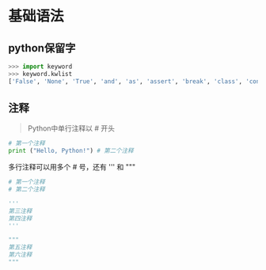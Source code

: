 
# 基础语法

## python保留字

```python
>>> import keyword
>>> keyword.kwlist
['False', 'None', 'True', 'and', 'as', 'assert', 'break', 'class', 'continue', 'def', 'del', 'elif', 'else', 'except', 'finally', 'for', 'from', 'global', 'if', 'import', 'in', 'is', 'lambda', 'nonlocal', 'not', 'or', 'pass', 'raise', 'return', 'try', 'while', 'with', 'yield']

```

## 注释
> Python中单行注释以 # 开头

```python
# 第一个注释
print ("Hello, Python!") # 第二个注释
```

多行注释可以用多个 # 号，还有 ''' 和 """

```python
# 第一个注释
# 第二个注释

'''
第三注释
第四注释
'''

"""
第五注释
第六注释
"""
```


